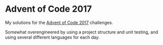# Advent of Code 2017
My solutions for the [Advent of Code 2017](https://adventofcode.com/2017) challenges.

Somewhat overengineered by using a project structure and unit testing, and using several different languages for each day.

